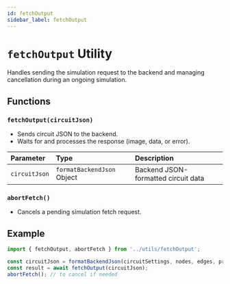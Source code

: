 ```yaml
---
id: fetchOutput
sidebar_label: fetchOutput
---
```


# `fetchOutput` Utility

Handles sending the simulation request to the backend and managing cancellation during an ongoing simulation.

## Functions

### `fetchOutput(circuitJson)`

- Sends circuit JSON to the backend.
- Waits for and processes the response (image, data, or error).

| Parameter | Type | Description |
|:----------|:-----|:------------|
| `circuitJson` | `formatBackendJson` Object | Backend JSON-formatted circuit data |

### `abortFetch()`

- Cancels a pending simulation fetch request.

## Example

```ts
import { fetchOutput, abortFetch } from '../utils/fetchOutput';

const circuitJson = formatBackendJson(circuitSettings, nodes, edges, proteins, hillCoefficients);
const result = await fetchOutput(circuitJson);
abortFetch(); // to cancel if needed
```